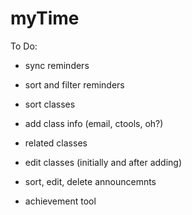 myTime
======

To Do: 

- sync reminders
- sort and filter reminders

- sort classes
- add class info (email, ctools, oh?)
- related classes
- edit classes (initially and after adding)

- sort, edit, delete announcemnts

- achievement tool 

